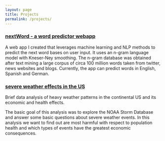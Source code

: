 ```yaml
---
layout: page
title: Projects
permalink: /projects/
---
```


### [nextWord - a word predictor webapp](http://alemorales.shinyapps.io/nextWord)
A web app I created that leverages machine learning and NLP methods to predict the next word bases on user input. It uses an n-gram language model with Kneser-Ney smoothing. The n-gram database was obtained after text mining a large corpus of circa 100 million words taken from twitter, news websites and blogs. Currently, the app can predict words in English, Spanish and German.

### [severe weather effects in the US](http://rpubs.com/alemorale/severeweather)
Brief data analysis of heavy weather patterns in the continental US and its economic and health effects.

The basic goal of this analysis was to explore the NOAA Storm Database and answer some basic questions about severe weather events. In this analysis we want to find out are most harmful with respect to population health and which types of events have the greatest economic consequences. 